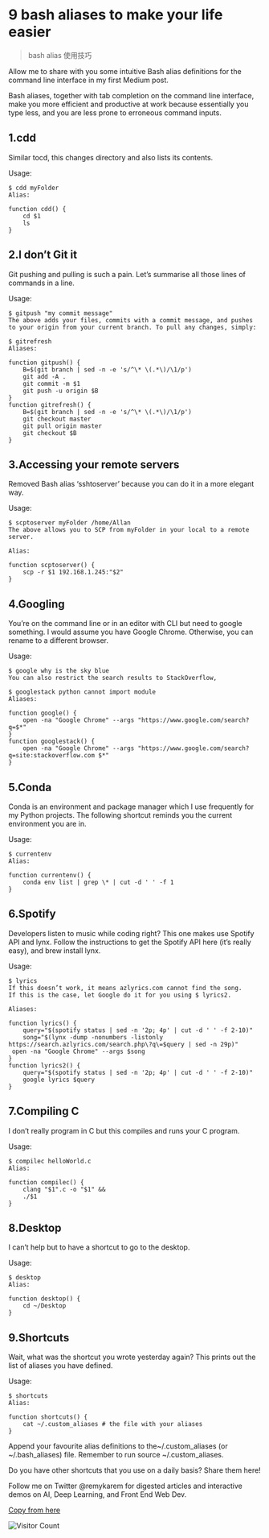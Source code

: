 # 9 bash aliases to make your life easier
> bash alias 使用技巧

Allow me to share with you some intuitive Bash alias definitions for the command line interface in my first Medium post.

Bash aliases, together with tab completion on the command line interface, make you more efficient and productive at work because essentially you type less, and you are less prone to erroneous command inputs.

## 1.cdd

Similar tocd, this changes directory and also lists its contents.

Usage:
```
$ cdd myFolder
Alias:

function cdd() {
    cd $1
    ls
}
```

## 2.I don’t Git it

Git pushing and pulling is such a pain. Let’s summarise all those lines of commands in a line.

Usage:

```
$ gitpush "my commit message"
The above adds your files, commits with a commit message, and pushes to your origin from your current branch. To pull any changes, simply:

$ gitrefresh
Aliases:

function gitpush() {
    B=$(git branch | sed -n -e 's/^\* \(.*\)/\1/p')
    git add -A .
    git commit -m $1
    git push -u origin $B
}
function gitrefresh() {
    B=$(git branch | sed -n -e 's/^\* \(.*\)/\1/p')
    git checkout master
    git pull origin master
    git checkout $B
}
```

## 3.Accessing your remote servers
Removed Bash alias ‘sshtoserver’ because you can do it in a more elegant way.

Usage:

```
$ scptoserver myFolder /home/Allan
The above allows you to SCP from myFolder in your local to a remote server.

Alias:

function scptoserver() {
    scp -r $1 192.168.1.245:"$2"
}
```

## 4.Googling
You’re on the command line or in an editor with CLI but need to google something. I would assume you have Google Chrome. Otherwise, you can rename to a different browser.

Usage:
```
$ google why is the sky blue
You can also restrict the search results to StackOverflow,

$ googlestack python cannot import module
Aliases:

function google() {
    open -na "Google Chrome" --args "https://www.google.com/search?q=$*"
}
function googlestack() {
    open -na "Google Chrome" --args "https://www.google.com/search?q=site:stackoverflow.com $*"
}
```

## 5.Conda
Conda is an environment and package manager which I use frequently for my Python projects. The following shortcut reminds you the current environment you are in.

Usage:

```
$ currentenv
Alias:

function currentenv() {
    conda env list | grep \* | cut -d ' ' -f 1
}
```

## 6.Spotify
Developers listen to music while coding right? This one makes use Spotify API and lynx. Follow the instructions to get the Spotify API here (it’s really easy), and brew install lynx.

Usage:
```
$ lyrics
If this doesn’t work, it means azlyrics.com cannot find the song. 
If this is the case, let Google do it for you using $ lyrics2.

Aliases:

function lyrics() {
    query="$(spotify status | sed -n '2p; 4p' | cut -d ' ' -f 2-10)"
    song="$(lynx -dump -nonumbers -listonly https://search.azlyrics.com/search.php\?q\=$query | sed -n 29p)"
 open -na "Google Chrome" --args $song
}
function lyrics2() {
    query="$(spotify status | sed -n '2p; 4p' | cut -d ' ' -f 2-10)"
    google lyrics $query
}
```

## 7.Compiling C
I don’t really program in C but this compiles and runs your C program.

Usage:

```
$ compilec helloWorld.c
Alias:

function compilec() {
    clang "$1".c -o "$1" &&
    ./$1
}
```

## 8.Desktop
I can’t help but to have a shortcut to go to the desktop.

Usage:

```
$ desktop
Alias:

function desktop() { 
    cd ~/Desktop 
}
```

## 9.Shortcuts
Wait, what was the shortcut you wrote yesterday again? This prints out the list of aliases you have defined.

Usage:
```
$ shortcuts
Alias:

function shortcuts() {
    cat ~/.custom_aliases # the file with your aliases
}
```

Append your favourite alias definitions to the~/.custom_aliases (or ~/.bash_aliases) file. Remember to run source ~/.custom_aliases.

Do you have other shortcuts that you use on a daily basis? Share them here!

Follow me on Twitter @remykarem for digested articles and interactive demos on AI, Deep Learning, and Front End Web Dev.

[Copy from here](https://medium.com/@raimibinkarim/9-bash-aliases-to-make-your-life-easier-3e5855aa95fa)

![Visitor Count](https://profile-counter.glitch.me/liuyibao/count.svg)